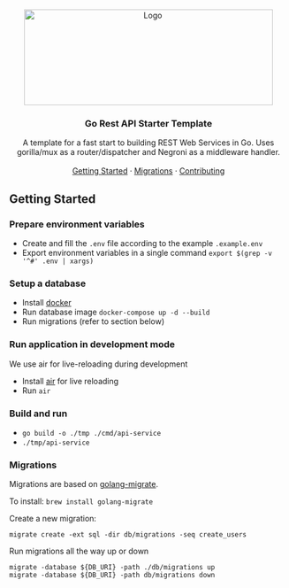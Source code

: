<!-- PROJECT LOGO -->
<br />
<p align="center">
  <img src="https://www.machinelearningmastery.ru/img/0-163193-239529.png" alt="Logo" width="450" height="173">

<h3 align="center">Go Rest API Starter Template</h3>
  <p align="center">
    A template for a fast start to building REST Web Services in Go. Uses gorilla/mux as a router/dispatcher and Negroni as a middleware handler.
    <br />
    <br />
    <a href="#getting-started">Getting Started</a>
    ·
    <a href="#migrations">Migrations</a>
    ·
    <a href="#contributing">Contributing</a>
  </p>
</p>


## Getting Started

### Prepare environment variables
* Create and fill the `.env` file according to the example `.example.env`
* Export environment variables in a single command `export $(grep -v '^#' .env | xargs)`

### Setup a database
* Install [docker](https://docs.docker.com/desktop/mac/install/)
* Run database image `docker-compose up -d --build`
* Run migrations (refer to section below)

### Run application in development mode

We use air for live-reloading during development

* Install [air](https://github.com/cosmtrek/air) for live reloading 
* Run `air`

### Build and run

* `go build -o ./tmp ./cmd/api-service`
* `./tmp/api-service`

### Migrations

Migrations are based on [golang-migrate](https://github.com/golang-migrate/migrate).

To install: `brew install golang-migrate`

Create a new migration:
```
migrate create -ext sql -dir db/migrations -seq create_users
```

Run migrations all the way up or down
```
migrate -database ${DB_URI} -path ./db/migrations up
migrate -database ${DB_URI} -path db/migrations down
```